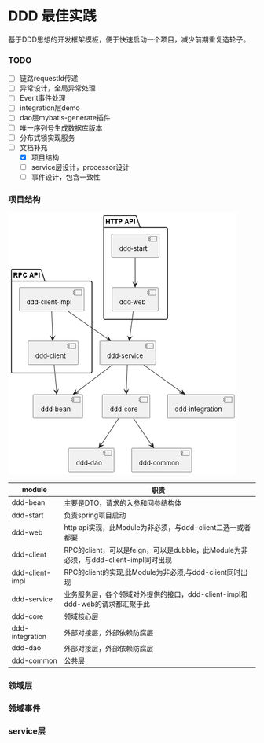 # DDD 最佳实践

基于DDD思想的开发框架模板，便于快速启动一个项目，减少前期重复造轮子。

### TODO

- [ ] 链路requestId传递
- [ ] 异常设计，全局异常处理
- [ ] Event事件处理
- [ ] integration层demo
- [ ] dao层mybatis-generate插件
- [ ] 唯一序列号生成数据库版本
- [ ] 分布式锁实现服务
- [ ] 文档补充
    - [x] 项目结构
    - [ ] service层设计，processor设计
    - [ ] 事件设计，包含一致性

### 项目结构

![项目结构.png](doc%2F%E9%A1%B9%E7%9B%AE%E7%BB%93%E6%9E%84.png)

| module          | 职责                                                             |
|-----------------|----------------------------------------------------------------|
| ddd-bean        | 主要是DTO，请求的入参和回参结构体                                             |
| ddd-start       | 负责spring项目启动                                                   |
| ddd-web         | http api实现，此Module为非必须，与ddd-client二选一或者都要                      |
| ddd-client      | RPC的client，可以是feign，可以是dubble，此Module为非必须，与ddd-client-impl同时出现 |
| ddd-client-impl | RPC的client的实现,此Module为非必须,与ddd-client同时出现                      |
| ddd-service     | 业务服务层，各个领域对外提供的接口，ddd-client-impl和ddd-web的请求都汇聚于此              |
| ddd-core        | 领域核心层                                                          |
| ddd-integration | 外部对接层，外部依赖防腐层                                                  |
| ddd-dao         | 外部对接层，外部依赖防腐层                                                  |
| ddd-common      | 公共层                                                            |

### 领域层

### 领域事件

### service层
